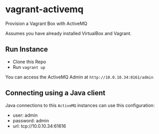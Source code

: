 # vagrant-activemq
Provision a Vagrant Box with ActiveMQ

Assumes you have already installed VirtualBox and Vagrant.

## Run Instance
- Clone this Repo
- Run `vagrant up`

You can access the ActiveMQ Admin at `http://10.0.10.34:8161/admin`

## Connecting using a Java client
Java connections to this `ActiveMQ` instances can use this configuration:

- user: admin 
- password: admin 
- url: tcp://10.0.10.34:61616
